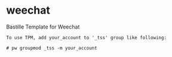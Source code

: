 # weechat
Bastille Template for Weechat



	To use TPM, add your_account to '_tss' group like following:
 
	# pw groupmod _tss -m your_account


